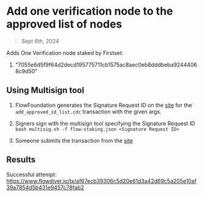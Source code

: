 # Add one verification node to the approved list of nodes

> Sept 6th, 2024

Adds One Verification node staked by Firstset:

1. "7055e6d5f9f64d2decd195775711cb1575ac8aec0eb8dddbeba92444068c9d50"


## Using Multisign tool

1. FlowFoundation generates the Signature Request ID on the [site](https://flow-multisig-git-service-account-onflow.vercel.app/mainnet) for the `add_approved_id_list.cdc` transaction with the given args.

2. Signers sign with the multisign tool specifying the Signature Request ID
   `bash multisig.sh -f flow-staking.json <Signature Request ID>`

3. Someone submits the transaction from the [site](https://flow-multisig-git-service-account-onflow.vercel.app/mainnet)


## Results


Successful attempt: https://www.flowdiver.io/tx/af67ecb39306c5d20e61d3a42d69c5a205e10af39a7854d5b431e9457c78fab2

